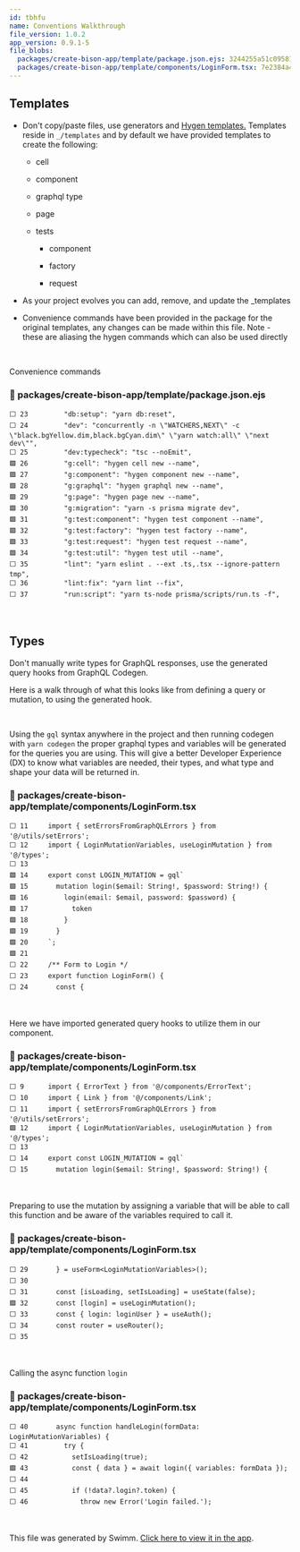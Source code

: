 ```yaml
---
id: tbhfu
name: Conventions Walkthrough
file_version: 1.0.2
app_version: 0.9.1-5
file_blobs:
  packages/create-bison-app/template/package.json.ejs: 3244255a51c09581a81d367220eb735794977ae1
  packages/create-bison-app/template/components/LoginForm.tsx: 7e2384a4db76a320dae8d474ea1e3cade6359aa8
---
```


## Templates

*   Don't copy/paste files, use generators and [Hygen templates.](https://www.hygen.io/) Templates reside in `_/templates` and by default we have provided templates to create the following:
    
    *   cell
        
    *   component
        
    *   graphql type
        
    *   page
        
    *   tests
        
        *   component
            
        *   factory
            
        *   request
            
*   As your project evolves you can add, remove, and update the \_templates
    
*   Convenience commands have been provided in the package for the original templates, any changes can be made within this file. Note - these are aliasing the hygen commands which can also be used directly

<br/>

Convenience commands
<!-- NOTE-swimm-snippet: the lines below link your snippet to Swimm -->
### 📄 packages/create-bison-app/template/package.json.ejs
```ejs
⬜ 23         "db:setup": "yarn db:reset",
⬜ 24         "dev": "concurrently -n \"WATCHERS,NEXT\" -c \"black.bgYellow.dim,black.bgCyan.dim\" \"yarn watch:all\" \"next dev\"",
⬜ 25         "dev:typecheck": "tsc --noEmit",
🟩 26         "g:cell": "hygen cell new --name",
🟩 27         "g:component": "hygen component new --name",
🟩 28         "g:graphql": "hygen graphql new --name",
🟩 29         "g:page": "hygen page new --name",
🟩 30         "g:migration": "yarn -s prisma migrate dev",
🟩 31         "g:test:component": "hygen test component --name",
🟩 32         "g:test:factory": "hygen test factory --name",
🟩 33         "g:test:request": "hygen test request --name",
🟩 34         "g:test:util": "hygen test util --name",
⬜ 35         "lint": "yarn eslint . --ext .ts,.tsx --ignore-pattern tmp",
⬜ 36         "lint:fix": "yarn lint --fix",
⬜ 37         "run:script": "yarn ts-node prisma/scripts/run.ts -f",
```

<br/>

## Types

Don't manually write types for GraphQL responses, use the generated query hooks from GraphQL Codegen.

Here is a walk through of what this looks like from defining a query or mutation, to using the generated hook.




<br/>

Using the `gql` syntax anywhere in the project and then running codegen with `yarn codegen` the proper graphql types and variables will be generated for the queries you are using. This will give a better Developer Experience (DX) to know what variables are needed, their types, and what type and shape your data will be returned in.
<!-- NOTE-swimm-snippet: the lines below link your snippet to Swimm -->
### 📄 packages/create-bison-app/template/components/LoginForm.tsx
```tsx
⬜ 11     import { setErrorsFromGraphQLErrors } from '@/utils/setErrors';
⬜ 12     import { LoginMutationVariables, useLoginMutation } from '@/types';
⬜ 13     
🟩 14     export const LOGIN_MUTATION = gql`
🟩 15       mutation login($email: String!, $password: String!) {
🟩 16         login(email: $email, password: $password) {
🟩 17           token
🟩 18         }
🟩 19       }
🟩 20     `;
🟩 21     
⬜ 22     /** Form to Login */
⬜ 23     export function LoginForm() {
⬜ 24       const {
```

<br/>

Here we have imported generated query hooks to utilize them in our component.
<!-- NOTE-swimm-snippet: the lines below link your snippet to Swimm -->
### 📄 packages/create-bison-app/template/components/LoginForm.tsx
```tsx
⬜ 9      import { ErrorText } from '@/components/ErrorText';
⬜ 10     import { Link } from '@/components/Link';
⬜ 11     import { setErrorsFromGraphQLErrors } from '@/utils/setErrors';
🟩 12     import { LoginMutationVariables, useLoginMutation } from '@/types';
⬜ 13     
⬜ 14     export const LOGIN_MUTATION = gql`
⬜ 15       mutation login($email: String!, $password: String!) {
```

<br/>

Preparing to use the mutation by assigning a variable that will be able to call this function and be aware of the variables required to call it.
<!-- NOTE-swimm-snippet: the lines below link your snippet to Swimm -->
### 📄 packages/create-bison-app/template/components/LoginForm.tsx
```tsx
⬜ 29       } = useForm<LoginMutationVariables>();
⬜ 30     
⬜ 31       const [isLoading, setIsLoading] = useState(false);
🟩 32       const [login] = useLoginMutation();
⬜ 33       const { login: loginUser } = useAuth();
⬜ 34       const router = useRouter();
⬜ 35     
```

<br/>

Calling the async function `login`
<!-- NOTE-swimm-snippet: the lines below link your snippet to Swimm -->
### 📄 packages/create-bison-app/template/components/LoginForm.tsx
```tsx
⬜ 40       async function handleLogin(formData: LoginMutationVariables) {
⬜ 41         try {
⬜ 42           setIsLoading(true);
🟩 43           const { data } = await login({ variables: formData });
⬜ 44     
⬜ 45           if (!data?.login?.token) {
⬜ 46             throw new Error('Login failed.');
```

<br/>

This file was generated by Swimm. [Click here to view it in the app](https://app.swimm.io/repos/Z2l0aHViJTNBJTNBYmlzb25hcHAlM0ElM0FlY2hvYmluZA==/docs/tbhfu).